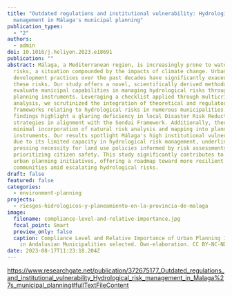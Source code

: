 ```yaml
---
title: "Outdated regulations and institutional vulnerability: Hydrological risk
  management in Málaga's municipal planning"
publication_types:
  - "2"
authors:
  - admin
doi: 10.1016/j.heliyon.2023.e18691
publication: ""
abstract: Málaga, a Mediterranean region, is increasingly prone to water-related
  risks, a situation compounded by the impacts of climate change. Urban
  development practices over the past decades have significantly exacerbated
  these risks. Our study offers a novel, scientifically derived methodology to
  evaluate municipal capabilities in managing hydrological risks through urban
  planning instruments. Leveraging a checklist applied through multicriteria
  analysis, we scrutinized the integration of theoretical and regulatory
  frameworks relating to hydrological risks in numerous municipalities. Our
  findings highlight a glaring deficiency in local Disaster Risk Reduction
  strategies in alignment with the Sendai Framework. Additionally, there's
  minimal incorporation of natural risk analysis and mapping into planning
  instruments. Our results spotlight Málaga's high institutional vulnerability
  due to its limited capacity in hydrological risk management, underlining the
  pressing necessity for land use policies informed by risk assessments and
  prioritizing citizen safety. This study significantly contributes to future
  urban planning initiatives, offering a roadmap toward more resilient
  communities amid escalating hydrological risks.
draft: false
featured: false
categories:
  - environment-planning
projects:
  - riesgos-hidrologicos-y-planeamiento-en-la-provincia-de-malaga
image:
  filename: compliance-level-and-relative-importance.jpg
  focal_point: Smart
  preview_only: false
  caption: Compliance Level and Relative Importance of Urban Planning Indicators
    in Andalusian Municipalities selected. Own-elaboration. CC BY-NC-ND 4.0
date: 2023-08-17T11:23:18.204Z
---
```

<https://www.researchgate.net/publication/372675177_Outdated_regulations_and_institutional_vulnerability_Hydrological_risk_management_in_Malaga%27s_municipal_planning#fullTextFileContent>